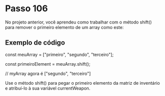 # Passo 106

No projeto anterior, você aprendeu como trabalhar com o método shift() para remover o primeiro elemento de um array como este:

## Exemplo de código

const meuArray = ["primeiro", "segundo", "terceiro"];

const primeiroElement = meuArray.shift();

// myArray agora é ["segundo", "terceiro"]

Use o método shift() para pegar o primeiro elemento da matriz de inventário e atribuí-lo à sua variável currentWeapon.